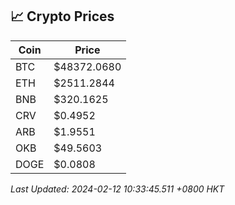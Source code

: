## 📈 Crypto Prices

| Coin | Price |
| ---- | ----- |
| BTC | $48372.0680 |
| ETH | $2511.2844 |
| BNB | $320.1625 |
| CRV | $0.4952 |
| ARB | $1.9551 |
| OKB | $49.5603 |
| DOGE | $0.0808 |

_Last Updated: 2024-02-12 10:33:45.511 +0800 HKT_